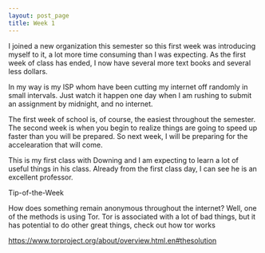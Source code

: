 ```yaml
---
layout: post_page
title: Week 1
---
```


I joined a new organization this semester so this first week was introducing myself to it, a lot more time consuming than I was expecting. As the first week of class has ended, I now have several more text books and several less dollars. 

In my way is my ISP whom have been cutting my internet off randomly in small intervals. Just watch it happen one day when I am rushing to submit an assignment by midnight, and no internet. 

The first week of school is, of course, the easiest throughout the semester. The second week is when you begin to realize things are going to speed up faster than you will be prepared. So next week, I will be preparing for the accelearation that will come. 

This is my first class with Downing and I am expecting to learn a lot of useful things in his class. Already from the first class day, I can see he is an excellent professor. 

Tip-of-the-Week

How does something remain anonymous throughout the internet? Well, one of the methods is using Tor. Tor is associated with a lot of bad things, but it has potential to do other great things, check out how tor works 

https://www.torproject.org/about/overview.html.en#thesolution